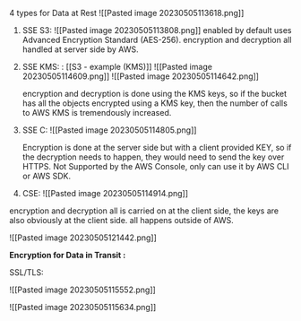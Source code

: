 4 types for Data at Rest
	![[Pasted image 20230505113618.png]]

1. SSE S3: 
		![[Pasted image 20230505113808.png]]
		enabled by default 
		uses Advanced Encryption Standard (AES-256).
		encryption and decryption all handled at server side by AWS.
		
2. SSE KMS: : [[S3 - example (KMS)]] 
		![[Pasted image 20230505114609.png]]
		![[Pasted image 20230505114642.png]]

	encryption and decryption is done using the KMS keys, so if the bucket has all the objects encrypted using a KMS key, then the number of calls to AWS KMS is tremendously increased. 

1. SSE C: 
		![[Pasted image 20230505114805.png]]

	Encryption is done at the server side but with a client provided KEY, so if the decryption needs to happen, they would need to send the key over HTTPS.
	Not Supported by the AWS Console, only can use it by AWS CLI or AWS SDK.
	
1. CSE:
		![[Pasted image 20230505114914.png]]

encryption and decryption all is carried on at the client side, the keys are also obviously at the client side. 
all happens outside of AWS.

![[Pasted image 20230505121442.png]]



**Encryption for Data in Transit  :** 

SSL/TLS: 

![[Pasted image 20230505115552.png]]

![[Pasted image 20230505115634.png]]

